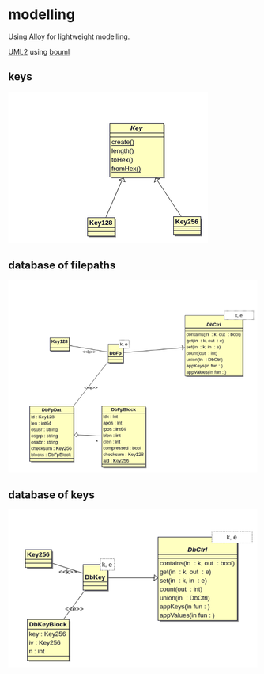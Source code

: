 # modelling

Using [Alloy](http://alloytools.org/) for lightweight modelling.

[UML2](https://en.wikipedia.org/wiki/Unified_Modeling_Language) using [bouml](https://www.bouml.fr/)

## keys
![](diagrams/lxr_keys.png)

## database of filepaths
![](diagrams/lxr_db_filepaths.png)

## database of keys
![](diagrams/lxr_db_keys.png)

